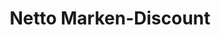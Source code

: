 ---
title: "Netto Marken-Discount"
url: /erfurt/netto-marken-discount-friedrich-engels-strasse/
shop: Supermarkt
---